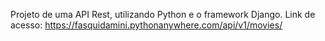 Projeto de uma API Rest,  utilizando Python e o framework Django.
Link de acesso: https://fasquidamini.pythonanywhere.com/api/v1/movies/

